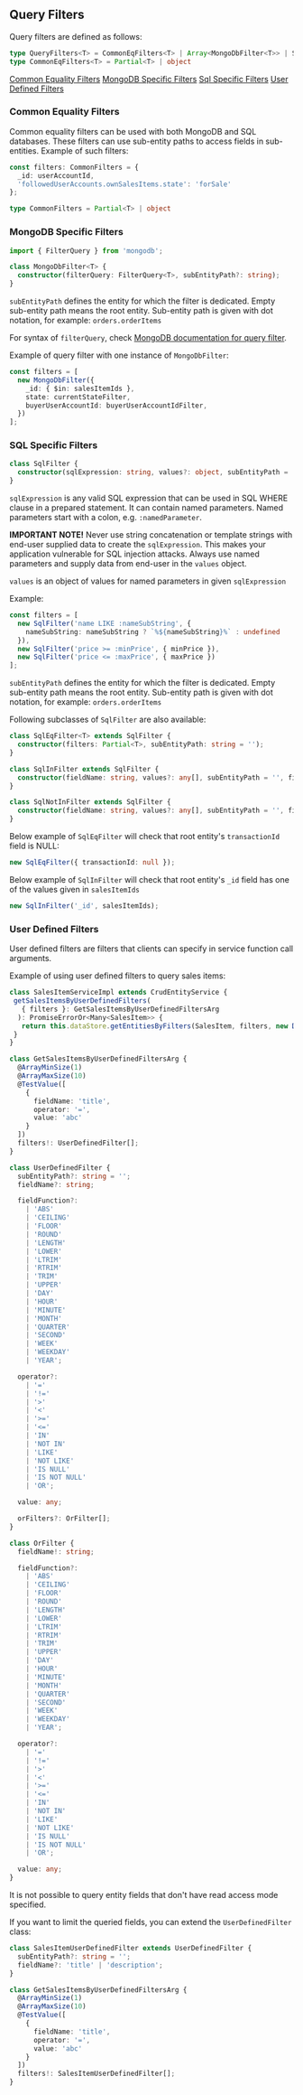 ## Query Filters

Query filters are defined as follows:

```ts
type QueryFilters<T> = CommonEqFilters<T> | Array<MongoDbFilter<T>> | SqlFilter[] | UserDefinedFilter[]
type CommonEqFilters<T> = Partial<T> | object
```

[Common Equality Filters](#common-equality-filters)
[MongoDB Specific Filters](#mongodb-specific-filters)
[Sql Specific Filters](#sql-specific-filters)
[User Defined Filters](#user-defined-filters)

### <a name="common-equality-filters"></a> Common Equality Filters
Common equality filters can be used with both MongoDB and SQL databases.
These filters can use sub-entity paths to access fields in sub-entities.
Example of such filters:

```ts
const filters: CommonFilters = {
  _id: userAccountId,
  'followedUserAccounts.ownSalesItems.state': 'forSale'
};

type CommonFilters = Partial<T> | object
```

### <a name="mongodb-specific-filters"></a> MongoDB Specific Filters

```ts
import { FilterQuery } from 'mongodb';

class MongoDbFilter<T> {
  constructor(filterQuery: FilterQuery<T>, subEntityPath?: string);
}
```

`subEntityPath` defines the entity for which the filter is dedicated.
Empty sub-entity path means the root entity.
Sub-entity path is given with dot notation, for example: `orders.orderItems`

For syntax of `filterQuery`, check [MongoDB documentation for query filter](https://docs.mongodb.com/manual/tutorial/query-documents/).

Example of query filter with one instance of `MongoDbFilter`:

```ts
const filters = [
  new MongoDbFilter({ 
    _id: { $in: salesItemIds },
    state: currentStateFilter,
    buyerUserAccountId: buyerUserAccountIdFilter,
  })
];
```

### <a name="sql-specific-filters"></a> SQL Specific Filters

```ts
class SqlFilter {
  constructor(sqlExpression: string, values?: object, subEntityPath = '');
}
```

`sqlExpression` is any valid SQL expression that can be used in SQL WHERE clause in a prepared statement.
It can contain named parameters. Named parameters start with a colon, e.g. `:namedParameter`.

**IMPORTANT NOTE!** Never use string concatenation or template strings with end-user supplied data to create the `sqlExpression`.
This makes your application vulnerable for SQL injection attacks. Always use named parameters and supply data from end-user in the `values` object.


`values` is an object of values for named parameters in given `sqlExpression`

Example:

```ts
const filters = [
  new SqlFilter('name LIKE :nameSubString', {
    nameSubString: nameSubString ? `%${nameSubString}%` : undefined
  }),
  new SqlFilter('price >= :minPrice', { minPrice }),
  new SqlFilter('price <= :maxPrice', { maxPrice })
];
```

`subEntityPath` defines the entity for which the filter is dedicated.
Empty sub-entity path means the root entity.
Sub-entity path is given with dot notation, for example: `orders.orderItems`

Following subclasses of `SqlFilter` are also available:

```ts
class SqlEqFilter<T> extends SqlFilter {
  constructor(filters: Partial<T>, subEntityPath: string = '');
}

class SqlInFilter extends SqlFilter {
  constructor(fieldName: string, values?: any[], subEntityPath = '', fieldExpression?: string);
}

class SqlNotInFilter extends SqlFilter {
  constructor(fieldName: string, values?: any[], subEntityPath = '', fieldExpression?: string);
}
```

Below example of `SqlEqFilter` will check that root entity's `transactionId` field is NULL:

```ts
new SqlEqFilter({ transactionId: null });
```

Below example of `SqlInFilter` will check that root entity's `_id` field has one of the values given in `salesItemIds`

```ts
new SqlInFilter('_id', salesItemIds);
```

### <a name="user-defined-filters"></a> User Defined Filters

User defined filters are filters that clients can specify in service function call arguments.

Example of using user defined filters to query sales items:

```ts
class SalesItemServiceImpl extends CrudEntityService {
 getSalesItemsByUserDefinedFilters(
   { filters }: GetSalesItemsByUserDefinedFiltersArg
  ): PromiseErrorOr<Many<SalesItem>> {
   return this.dataStore.getEntitiesByFilters(SalesItem, filters, new DefaultPostQueryOperations(), false);
 }
}

class GetSalesItemsByUserDefinedFiltersArg {
  @ArrayMinSize(1)
  @ArrayMaxSize(10)
  @TestValue([
    {
      fieldName: 'title',
      operator: '=',
      value: 'abc'
    }
  ])
  filters!: UserDefinedFilter[];
}
```

```ts
class UserDefinedFilter {
  subEntityPath?: string = '';
  fieldName?: string;

  fieldFunction?:
    | 'ABS'
    | 'CEILING'
    | 'FLOOR'
    | 'ROUND'
    | 'LENGTH'
    | 'LOWER'
    | 'LTRIM'
    | 'RTRIM'
    | 'TRIM'
    | 'UPPER'
    | 'DAY'
    | 'HOUR'
    | 'MINUTE'
    | 'MONTH'
    | 'QUARTER'
    | 'SECOND'
    | 'WEEK'
    | 'WEEKDAY'
    | 'YEAR';

  operator?:
    | '='
    | '!='
    | '>'
    | '<'
    | '>='
    | '<='
    | 'IN'
    | 'NOT IN'
    | 'LIKE'
    | 'NOT LIKE'
    | 'IS NULL'
    | 'IS NOT NULL'
    | 'OR';

  value: any;

  orFilters?: OrFilter[];
}

class OrFilter {
  fieldName!: string;

  fieldFunction?:
    | 'ABS'
    | 'CEILING'
    | 'FLOOR'
    | 'ROUND'
    | 'LENGTH'
    | 'LOWER'
    | 'LTRIM'
    | 'RTRIM'
    | 'TRIM'
    | 'UPPER'
    | 'DAY'
    | 'HOUR'
    | 'MINUTE'
    | 'MONTH'
    | 'QUARTER'
    | 'SECOND'
    | 'WEEK'
    | 'WEEKDAY'
    | 'YEAR';

  operator?:
    | '='
    | '!='
    | '>'
    | '<'
    | '>='
    | '<='
    | 'IN'
    | 'NOT IN'
    | 'LIKE'
    | 'NOT LIKE'
    | 'IS NULL'
    | 'IS NOT NULL'
    | 'OR';

  value: any;
}
```
It is not possible to query entity fields that don't have read access mode specified.

If you want to limit the queried fields, you can extend the `UserDefinedFilter` class:

```ts
class SalesItemUserDefinedFilter extends UserDefinedFilter {
  subEntityPath?: string = '';
  fieldName?: 'title' | 'description';
}

class GetSalesItemsByUserDefinedFiltersArg {
  @ArrayMinSize(1)
  @ArrayMaxSize(10)
  @TestValue([
    {
      fieldName: 'title',
      operator: '=',
      value: 'abc'
    }
  ])
  filters!: SalesItemUserDefinedFilter[];
}
```

